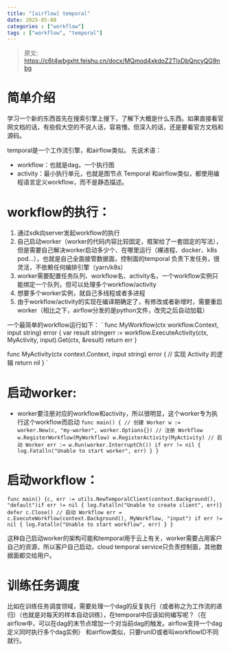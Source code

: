 ```yaml
---
title: "[airflow] temporal"
date: 2025-05-08
categories : ["workflow"]
tags : ["workflow", "temporal"]
---
```


> 原文: https://c6t4wbgxht.feishu.cn/docx/MQmod4xkdoZ2TlxDbQncyQG9nbg


# 简单介绍
学习一个新的东西首先在搜索引擎上搜下，了解下大概是什么东西。如果直接看官网文档的话，有些假大空的不说人话，容易懵。但深入的话，还是要看官方文档和源码。

temporal是一个工作流引擎，和airflow类似。
先说术语：
- workflow：也就是dag，一个执行图
- activity：最小执行单元，也就是图节点
Temporal 和airflow类似，都使用编程语言定义workflow，而不是静态描述。

# workflow的执行：
1. 通过sdk向server发起workflow的执行
2. 自己启动worker（worker的代码内容比较固定，框架给了一套固定的写法），但是需要自己解决worker启动多少个、在哪里运行（裸进程、docker、k8s pod...），也就是自己全面接管数据面，控制面的temporal 负责下发任务，很灵活，不依赖任何编排引擎（yarn/k8s）
  1. worker需要配置任务队列、workflow名、activity名，一个workflow实例只能绑定一个队列，但可以处理多个workflow/activity
  2. 想要多个worker实例，就自己多线程或者多进程
  3. 由于workflow/activity的实现在编译期确定了，有修改或者新增时，需要重启worker（相比之下，airflow分发的是python文件，改完之后自动加载）


一个最简单的workflow运行如下：
`
func MyWorkflow(ctx workflow.Context, input string) error {
    var result stringerr := workflow.ExecuteActivity(ctx, MyActivity, input).Get(ctx, &result)
    return err
}


func MyActivity(ctx context.Context, input string) error {
    // 实现 Activity 的逻辑
    return nil
}
`
# 启动worker:
- worker要注册对应的workflow和activity，所以很明显，这个worker专为执行这个workflow而启动
`
func main() {
    // 创建 Worker
    w := worker.New(c, "my-worker", worker.Options{})
    // 注册 Workflow
    w.RegisterWorkflow(MyWorkflow)
    w.RegisterActivity(MyActivity)
    // 启动 Worker
    err := w.Run(worker.InterruptCh())
    if err != nil {
        log.Fatalln("Unable to start worker", err)
    }
}
`
# 启动workflow：
`
func main() {c, err := utils.NewTemporalClient(context.Background(), "default")if err != nil {
    log.Fatalln("Unable to create client", err)}
    defer c.Close()
    // 启动 Workflow
    err = c.ExecuteWorkflow(context.Background(), MyWorkflow, "input")
    if err != nil {
        log.Fatalln("Unable to start workflow", err)
    }
}
`

这种自己启动worker的架构可能和temporal用于云上有关，worker需要占用客户自己的资源，所以客户自己启动，cloud temporal service只负责控制面，其他数据面都交给用户。

# 训练任务调度
比如在训练任务调度领域，需要处理一个dag的反复执行（或者称之为工作流的递归）（也就是对每天的样本自动训练），在temporal中应该如何编写呢？（在airflow中，可以在dag的末节点增加一个对当前dag的触发。airflow支持一个dag定义同时执行多个dag实例）
和airflow类似，只要runID或者叫workflowID不同就行。




